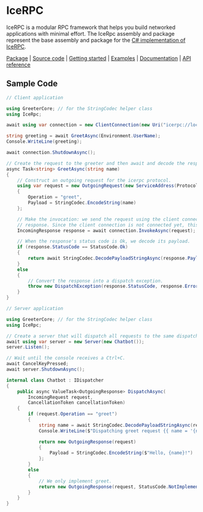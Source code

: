 # IceRPC

IceRPC is a modular RPC framework that helps you build networked applications with minimal effort. The IceRpc assembly
and package represent the base assembly and package for the [C# implementation of IceRPC][icerpc-csharp].

[Package][package] | [Source code][source] | [Getting started][getting-started] | [Examples][examples] | [Documentation][docs] | [API reference][api]

## Sample Code

```csharp
// Client application

using GreeterCore; // for the StringCodec helper class
using IceRpc;

await using var connection = new ClientConnection(new Uri("icerpc://localhost"));

string greeting = await GreetAsync(Environment.UserName);
Console.WriteLine(greeting);

await connection.ShutdownAsync();

// Create the request to the greeter and then await and decode the response.
async Task<string> GreetAsync(string name)
{
    // Construct an outgoing request for the icerpc protocol.
    using var request = new OutgoingRequest(new ServiceAddress(Protocol.IceRpc))
    {
        Operation = "greet",
        Payload = StringCodec.EncodeString(name)
    };

    // Make the invocation: we send the request using the client connection and then wait for the
    // response. Since the client connection is not connected yet, this call also connects it.
    IncomingResponse response = await connection.InvokeAsync(request);

    // When the response's status code is Ok, we decode its payload.
    if (response.StatusCode == StatusCode.Ok)
    {
        return await StringCodec.DecodePayloadStringAsync(response.Payload);
    }
    else
    {
        // Convert the response into a dispatch exception.
        throw new DispatchException(response.StatusCode, response.ErrorMessage);
    }
}
```

```csharp
// Server application

using GreeterCore; // for the StringCodec helper class
using IceRpc;

// Create a server that will dispatch all requests to the same dispatcher, an instance of Chatbot.
await using var server = new Server(new Chatbot());
server.Listen();

// Wait until the console receives a Ctrl+C.
await CancelKeyPressed;
await server.ShutdownAsync();

internal class Chatbot : IDispatcher
{
    public async ValueTask<OutgoingResponse> DispatchAsync(
        IncomingRequest request,
        CancellationToken cancellationToken)
    {
        if (request.Operation == "greet")
        {
            string name = await StringCodec.DecodePayloadStringAsync(request.Payload);
            Console.WriteLine($"Dispatching greet request {{ name = '{name}' }}");

            return new OutgoingResponse(request)
            {
                Payload = StringCodec.EncodeString($"Hello, {name}!")
            };
        }
        else
        {
            // We only implement greet.
            return new OutgoingResponse(request, StatusCode.NotImplemented);
        }
    }
}
```

[api]: https://docs.icerpc.dev/api/csharp/api/IceRpc.html
[docs]:https://docs.icerpc.dev
[getting-started]: https://docs.icerpc.dev/getting-started
[icerpc-csharp]: https://github.com/icerpc/icerpc-csharp
[examples]: https://github.com/icerpc/icerpc-csharp/tree/main/examples
[package]: https://www.nuget.org/packages/IceRpc
[source]: https://github.com/icerpc/icerpc-csharp/tree/main/src/IceRpc
